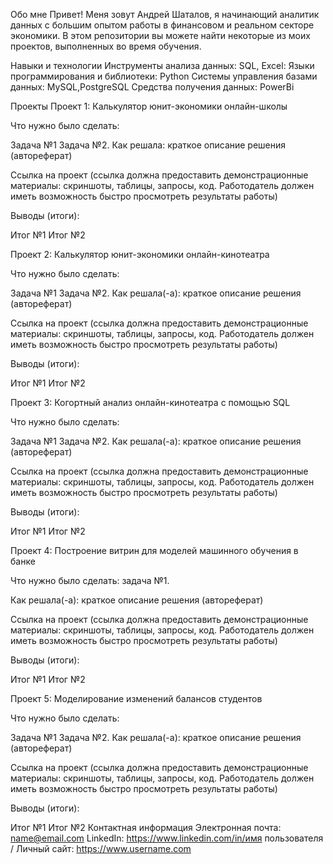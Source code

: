 Обо мне
Привет! Меня зовут Андрей Шаталов, я начинающий аналитик данных с большим опытом работы в финансовом и реальном секторе экономики. 
В этом репозитории вы можете найти некоторые из моих проектов, выполненных во время обучения.

Навыки и технологии
Инструменты анализа данных: SQL, Excel:
Языки программирования и библиотеки: Python
Системы управления базами данных: MySQL,PostgreSQL
Средства получения данных: PowerBi

Проекты
Проект 1: Калькулятор юнит-экономики онлайн-школы

Что нужно было сделать:

Задача №1
Задача №2.
Как решала: краткое описание решения (автореферат)

Ссылка на проект (ссылка должна предоставить демонстрационные материалы: скриншоты, таблицы, запросы, код. Работодатель должен иметь возможность быстро просмотреть результаты работы)

Выводы (итоги):

Итог №1
Итог №2

Проект 2: Калькулятор юнит-экономики онлайн-кинотеатра

Что нужно было сделать:

Задача №1
Задача №2.
Как решала(-а): краткое описание решения (автореферат)

Ссылка на проект (ссылка должна предоставить демонстрационные материалы: скриншоты, таблицы, запросы, код. Работодатель должен иметь возможность быстро просмотреть результаты работы)

Выводы (итоги):

Итог №1
Итог №2


Проект 3: Когортный анализ онлайн-кинотеатра с помощью SQL

Что нужно было сделать:

Задача №1
Задача №2.
Как решала(-а): краткое описание решения (автореферат)

Ссылка на проект (ссылка должна предоставить демонстрационные материалы: скриншоты, таблицы, запросы, код. Работодатель должен иметь возможность быстро просмотреть результаты работы)

Выводы (итоги):

Итог №1
Итог №2

Проект 4: Построение витрин для моделей машинного обучения в банке

Что нужно было сделать: задача №1.

Как решала(-а): краткое описание решения (автореферат)

Ссылка на проект (ссылка должна предоставить демонстрационные материалы: скриншоты, таблицы, запросы, код. Работодатель должен иметь возможность быстро просмотреть результаты работы)

Выводы (итоги):

Итог №1
Итог №2

Проект 5: Моделирование изменений балансов студентов

Что нужно было сделать:

Задача №1
Задача №2.
Как решала(-а): краткое описание решения (автореферат)

Ссылка на проект (ссылка должна предоставить демонстрационные материалы: скриншоты, таблицы, запросы, код. Работодатель должен иметь возможность быстро просмотреть результаты работы)

Выводы (итоги):

Итог №1
Итог №2
Контактная информация
Электронная почта: name@email.com
LinkedIn: https://www.linkedin.com/in/имя пользователя /
Личный сайт: https://www.username.com
